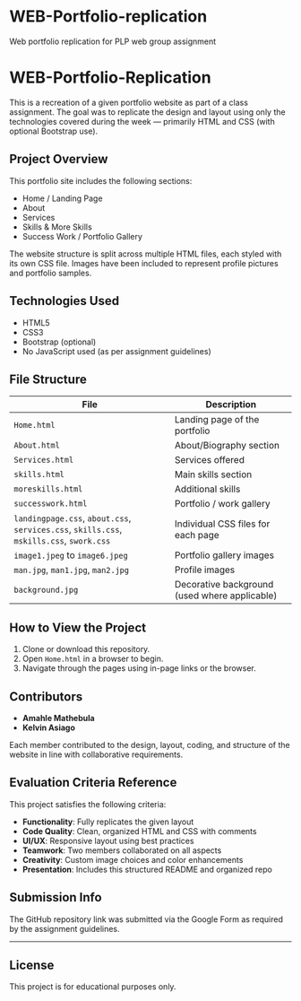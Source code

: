 # WEB-Portfolio-replication
Web portfolio replication for PLP web group assignment
# WEB-Portfolio-Replication

This is a recreation of a given portfolio website as part of a class assignment. The goal was to replicate the design and layout using only the technologies covered during the week — primarily HTML and CSS (with optional Bootstrap use).

## Project Overview

This portfolio site includes the following sections:
- Home / Landing Page
- About
- Services
- Skills & More Skills
- Success Work / Portfolio Gallery

The website structure is split across multiple HTML files, each styled with its own CSS file. Images have been included to represent profile pictures and portfolio samples.

## Technologies Used

- HTML5  
- CSS3  
- Bootstrap (optional)  
- No JavaScript used (as per assignment guidelines)

## File Structure

| File | Description |
|------|-------------|
| `Home.html` | Landing page of the portfolio |
| `About.html` | About/Biography section |
| `Services.html` | Services offered |
| `skills.html` | Main skills section |
| `moreskills.html` | Additional skills |
| `successwork.html` | Portfolio / work gallery |
| `landingpage.css`, `about.css`, `services.css`, `skills.css`, `mskills.css`, `swork.css` | Individual CSS files for each page |
| `image1.jpeg` to `image6.jpeg` | Portfolio gallery images |
| `man.jpg`, `man1.jpg`, `man2.jpg` | Profile images |
| `background.jpg` | Decorative background (used where applicable) |

## How to View the Project

1. Clone or download this repository.
2. Open `Home.html` in a browser to begin.
3. Navigate through the pages using in-page links or the browser.

## Contributors

- **Amahle Mathebula**  
- **Kelvin Asiago**

Each member contributed to the design, layout, coding, and structure of the website in line with collaborative requirements.

## Evaluation Criteria Reference

This project satisfies the following criteria:
- **Functionality**: Fully replicates the given layout
- **Code Quality**: Clean, organized HTML and CSS with comments
- **UI/UX**: Responsive layout using best practices
- **Teamwork**: Two members collaborated on all aspects
- **Creativity**: Custom image choices and color enhancements
- **Presentation**: Includes this structured README and organized repo

## Submission Info

The GitHub repository link was submitted via the Google Form as required by the assignment guidelines.

---

## License

This project is for educational purposes only.
